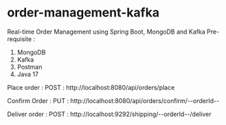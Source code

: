 # order-management-kafka
Real-time Order Management using Spring Boot, MongoDB and Kafka
Pre-requisite :
1. MongoDB
2. Kafka
3. Postman
4. Java 17


Place order :
POST : http://localhost:8080/api/orders/place

Confirm Order :
PUT : http://localhost:8080/api/orders/confirm/--orderId--

Deliver order :
POST : http://localhost:9292/shipping/--orderId--/deliver

